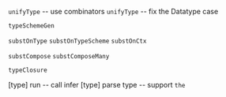 `unifyType` -- use combinators
`unifyType` -- fix the Datatype case

`typeSchemeGen`

`substOnType`
`substOnTypeScheme`
`substOnCtx`

`substCompose`
`substComposeMany`

`typeClosure`

[type] run -- call infer
[type] parse type -- support `the`
